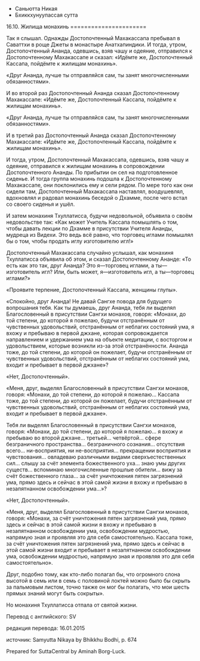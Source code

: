 









* Саньютта Никая
* Бхиккхунуупассая сутта


16\.10\. Жилища монахинь
\=\=\=\=\=\=\=\=\=\=\=\=\=\=\=\=\=\=\=\=\=\=



Так я слышал\. Однажды Достопочтенный Махакассапа пребывал в Саваттхи в роще Джеты в монастыре Анатхапиндики\. И тогда, утром, Достопочтенный Ананда, одевшись, взяв чашу и одеяние, отправился к Достопочтенному Махакассапе и сказал: «Идёмте же, Достопочтенный Кассапа, пойдёмте к жилищам монахинь»\.


«Друг Ананда, лучше ты отправляйся сам, ты занят многочисленными обязанностями»\.


И во второй раз Достопочтенный Ананда сказал Достопочтенному Махакассапе: «Идёмте же, Достопочтенный Кассапа, пойдёмте к жилищам монахинь»\.


«Друг Ананда, лучше ты отправляйся сам, ты занят многочисленными обязанностями»\.


И в третий раз Достопочтенный Ананда сказал Достопочтенному Махакассапе: «Идёмте же, Достопочтенный Кассапа, пойдёмте к жилищам монахинь»\.


И тогда, утром, Достопочтенный Махакассапа, одевшись, взяв чашу и одеяние, отправился к жилищам монахинь в сопровождении Достопочтенного Ананды\. По прибытии он сел на подготовленное сиденье\. И тогда группа монахинь подошла к Достопочтенному Махакассапе, они поклонились ему и сели рядом\. По мере того как они сидели там, Достопочтенный Махакассапа наставлял, воодушевлял, вдохновлял и радовал монахинь беседой о Дхамме, после чего встал со своего сиденья и ушёл\.


И затем монахиня Тхуллатисса, будучи недовольной, объявила о своём недовольстве так: «Как может Учитель Кассапа помышлять о том, чтобы давать лекции по Дхамме в присутствии Учителя Ананды, мудреца из Видехи\. Это ведь всё равно, что торговец иглами помышлял бы о том, чтобы продать иглу изготовителю игл\!»


Достопочтенный Махакассапа случайно услышал, как монахиня Тхуллатисса объявила об этом, и сказал Достопочтенному Ананде: «То есть как это так, друг Ананда? Это я—торговец иглами, а ты—изготовитель игл? Или, быть может, я—изготовитель игл, а ты—торговец иглами?»


«Проявите терпение, Достопочтенный Кассапа, женщины глупы»\.


«Спокойно, друг Ананда\! Не давай Сангхе повода для будущего вопрошания тебя\. Как ты думаешь, друг Ананда, тебя ли выделял Благословенный в присутствии Сангхи монахов, говоря: «Монахи, до той степени, до которой я пожелаю, будучи отстранённым от чувственных удовольствий, отстранённым от неблагих состояний ума, я вхожу и пребываю в первой джхане, которая сопровождается направлением и удержанием ума на объекте медитации, с восторгом и удовольствием, которые возникли из\-за этой отстранённости\. Ананда тоже, до той степени, до которой он пожелает, будучи отстранённым от чувственных удовольствий, отстранённым от неблагих состояний ума, входит и пребывает в первой джхане»?


«Нет, Достопочтенный»\.


«Меня, друг, выделял Благословенный в присутствии Сангхи монахов, говоря: «Монахи, до той степени, до которой я пожелаю… Кассапа тоже, до той степени, до которой он пожелает, будучи отстранённым от чувственных удовольствий, отстранённым от неблагих состояний ума, входит и пребывает в первой джхане»\.


Тебя ли выделял Благословенный в присутствии Сангхи монахов, говоря: «Монахи, до той степени, до которой я пожелаю… я вхожу и пребываю во второй джхане… третьей… четвёртой… сфере безграничного пространства… безграничного сознания… отсутствия всего… ни\-восприятия, ни не\-восприятия… прекращении восприятия и чувствования… овладеваю различными видами сверхъестественных сил… слышу за счёт элемента божественного уха… знаю умы других существ… вспоминаю многочисленные прошлые обители… вижу за счёт божественного глаза… за счёт уничтожения пятен загрязнений ума, прямо здесь и сейчас в этой самой жизни я вхожу и пребываю в незапятнанном освобождении ума…»?


«Нет, Достопочтенный»\.


«Меня, друг, выделял Благословенный в присутствии Сангхи монахов, говоря: «Монахи, за счёт уничтожения пятен загрязнений ума, прямо здесь и сейчас в этой самой жизни я вхожу и пребываю в незапятнанном освобождении ума, освобождении мудростью, напрямую зная и проявляя это для себя самостоятельно\. Кассапа тоже, за счёт уничтожения пятен загрязнений ума, прямо здесь и сейчас в этой самой жизни входит и пребывает в незапятнанном освобождении ума, освобождении мудростью, напрямую зная и проявляя это для себя самостоятельно»\.


Друг, подобно тому, как кто\-либо полагал бы, что огромного слона высотой в семь или в семь с половиной локтей можно было бы скрыть за пальмовым листом, точно также он мог бы полагать, что мои шесть прямых знаний могут быть сокрыты»\.


Но монахиня Тхуллатисса отпала от святой жизни\.



Перевод с английского: SV


редакция перевода: 16\.01\.2015


источник: Samyutta Nikaya by Bhikkhu Bodhi, p\. 674


Prepared for SuttaCentral by Aminah Borg\-Luck\.






